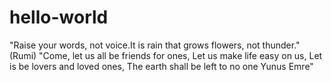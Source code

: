 # hello-world
"Raise your words, not voice.It is rain that grows flowers, not thunder." (Rumi)
"Come, let us all be friends for ones,
Let us make life easy on us,
Let is be lovers and loved ones,
The earth shall be left to no one
							Yunus Emre"
